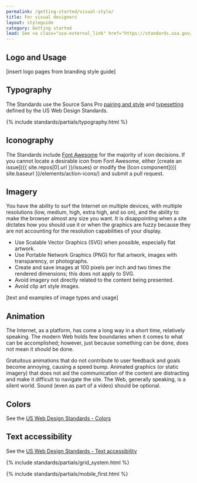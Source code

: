 ```yaml
---
permalink: /getting-started/visual-style/
title: For visual designers
layout: styleguide
category: Getting started
lead: See <a class="usa-external_link" href="https://standards.usa.gov/visual-style">US Web Design Standards</a> for design considerations.
---
```


<h2 class="usa-heading" id="logo-and-usage">Logo and Usage</h2>

[insert logo pages from branding style guide]

<h2 class="usa-heading" id="typography">Typography</h2>

The Standards use the Source Sans Pro <a class="usa-external_link" href="https://standards.usa.gov/typography/#pairings-and-styles">pairing and style</a> and <a class="usa-external_link" href="https://standards.usa.gov/typography/#typesetting">typesetting</a> defined by the US Web Design Standards.

{% include standards/partials/typography.html %}

<h2 id="iconography" class="usa-heading">Iconography</h2>

The Standards include <a class="usa-external_link" href="https://fortawesome.github.io/Font-Awesome/">Font Awesome</a> for the majority of icon decisions. If you cannot locate a desirable icon from Font Awesome, either [create an issue]({{ site.repos[0].url }}/issues) or modify the [Icon component]({{ site.baseurl }}/elements/action-icons/) and submit a pull request.

<h2 class="usa-heading" id="imagery">Imagery</h2>

You have the ability to surf the Internet on multiple devices, with multiple resolutions (low, medium, high, extra high, and so on), and the ability to make the browser almost any size you want. It is disappointing when a site dictates how you should use it or when the graphics are fuzzy because they are not accounting for the resolution capabilities of your display.

 * Use Scalable Vector Graphics (SVG) when possible, especially flat artwork.
 * Use Portable Network Graphics (PNG) for flat artwork, images with transparency, or photographs.
 * Create and save images at 100 pixels per inch and two times the rendered dimensions; this does not apply to SVG.
 * Avoid imagery not directly related to the content being presented.
 * Avoid clip art style images.

[text and examples of image types and usage]

<h2 id="animation" class="usa-heading">Animation</h2>

The Internet, as a platform, has come a long way in a short time, relatively speaking. The modern Web holds few boundaries when it comes to what can be accomplished; however, just because something can be done, does not mean it should be done.

Gratuitous animations that do not contribute to user feedback and goals become annoying, causing a speed bump. Animated graphics (or static imagery) that does not aid the communication of the content are distracting and make it difficult to navigate the site. The Web, generally speaking, is a silent world.  Sound (even as part of a video) should be optional.

<h2 id="colors" class="usa-heading">Colors</h2>

See the <a class="usa-external_link" href="https://standards.usa.gov/colors/">US Web Design Standards - Colors</a>

<h2 id="text-accessibility" class="usa-heading">Text accessibility</h2>

See the <a class="usa-external_link" href="https://standards.usa.gov/colors/">US Web Design Standards - Text accessibility</a>

{% include standards/partials/grid_system.html %}

{% include standards/partials/mobile_first.html %}
